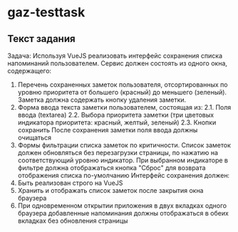 # gaz-testtask

## Текст задания

Задача:
Используя VueJS реализовать интерфейс сохранения списка напоминаний пользователем.
Сервис должен состоять из одного окна, содержащего:
1. Перечень сохраненных заметок пользователя, отсортированных по уровню приоритета от большего (красный) до меньшего (зеленый). Заметка должна содержать кнопку удаления заметки.
2. Форма ввода текста заметки пользователем, состоящая из:
   2.1. Поля ввода (textarea)
   2.2. Выбора приоритета заметки (три цветовых индикатора приоритета: красный, желтый, зеленый)
   2.3. Кнопки сохранить
   После сохранения заметки поля ввода должны очищаться
3. Формы фильтрации списка заметок по критичности. Список заметок должен обновляться без перезагрузки страницы, по нажатию на соответствующий уровню индикатор. При выбранном индикаторе в фильтре должна отображаться кнопка "Сброс" для возврата отображения списка по-умолчанию
   Интерфейс сохранения должен:
1. Быть реализован строго на VueJS
2. Хранить и отображать список заметок после закрытия окна браузера
3. При одновременном открытии приложения в двух вкладках одного браузера добавленные напоминания должны отображаться в обеих вкладках без обновления страницы
